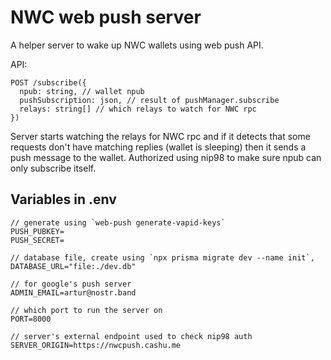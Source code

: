 NWC web push server
===================

A helper server to wake up NWC wallets using web push API.

API:

```
POST /subscribe({
  npub: string, // wallet npub
  pushSubscription: json, // result of pushManager.subscribe
  relays: string[] // which relays to watch for NWC rpc
})
```

Server starts watching the relays for NWC rpc and if it 
detects that some requests don't have matching replies (wallet 
is sleeping) then it sends a push message to the wallet. 
Authorized using nip98 to make sure npub can only subscribe itself.

Variables in .env
-----------------

```
// generate using `web-push generate-vapid-keys`
PUSH_PUBKEY=
PUSH_SECRET=

// database file, create using `npx prisma migrate dev --name init`,
DATABASE_URL="file:./dev.db"

// for google's push server 
ADMIN_EMAIL=artur@nostr.band

// which port to run the server on
PORT=8000

// server's external endpoint used to check nip98 auth
SERVER_ORIGIN=https://nwcpush.cashu.me
```
